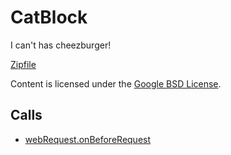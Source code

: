 
CatBlock
=======

I can't has cheezburger!

[Zipfile](http://developer.chrome.com/extensions/examples/extensions/catblock.zip)

Content is licensed under the [Google BSD License](http://code.google.com/google_bsd_license.html).

Calls
-----

* [webRequest.onBeforeRequest](http://developer.chrome.com/extensions/webRequest.html#event-onBeforeRequest)